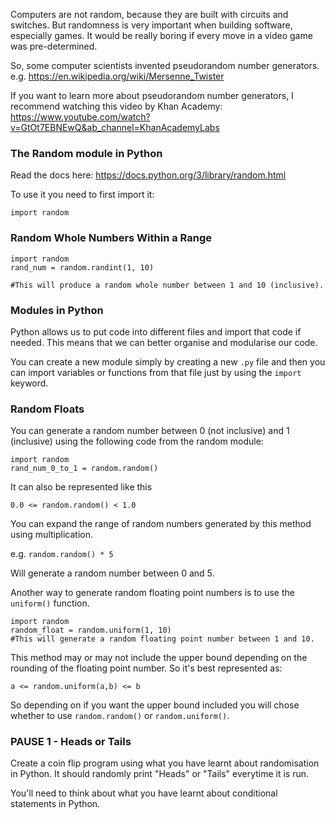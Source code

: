 
Computers are not random, because they are built with circuits and switches. But randomness is very important when building software, especially games. It would be really boring if every move in a video game was pre-determined.

So, some computer scientists invented pseudorandom number generators. e.g. https://en.wikipedia.org/wiki/Mersenne_Twister

If you want to learn more about pseudorandom number generators, I recommend watching this video by Khan Academy: https://www.youtube.com/watch?v=GtOt7EBNEwQ&ab_channel=KhanAcademyLabs

### The Random module in Python
Read the docs here:
https://docs.python.org/3/library/random.html

To use it you need to first import it:

`import random`

### Random Whole Numbers Within a Range

```
import random
rand_num = random.randint(1, 10)

#This will produce a random whole number between 1 and 10 (inclusive).
```
### Modules in Python
Python allows us to put code into different files and import that code if needed. This means that we can better organise and modularise our code. 

You can create a new module simply by creating a new `.py` file and then you can import variables or functions from that file just by using the `import` keyword.

### Random Floats
You can generate a random number between 0 (not inclusive) and 1 (inclusive) using the following code from the random module:

```
import random
rand_num_0_to_1 = random.random()
```
It can also be represented like this

`0.0 <= random.random() < 1.0`

You can expand the range of random numbers generated by this method using multiplication.

e.g. `random.random() * 5`

Will generate a random number between 0 and 5. 

Another way to generate random floating point numbers is to use the `uniform()` function.

```
import random
random_float = random.uniform(1, 10)
#This will generate a random floating point number between 1 and 10. 
```
This method may or may not include the upper bound depending on the rounding of the floating point number.
So it's best represented as:

`a <= random.uniform(a,b) <= b`

So depending on if you want the upper bound included you will chose whether to use `random.random()` or `random.uniform()`.

### PAUSE 1 - Heads or Tails
Create a coin flip program using what you have learnt about randomisation in Python. It should randomly print "Heads" or "Tails" everytime it is run. 

<div class="hint">
  You'll need to think about what you have learnt about conditional statements in Python.
</div>